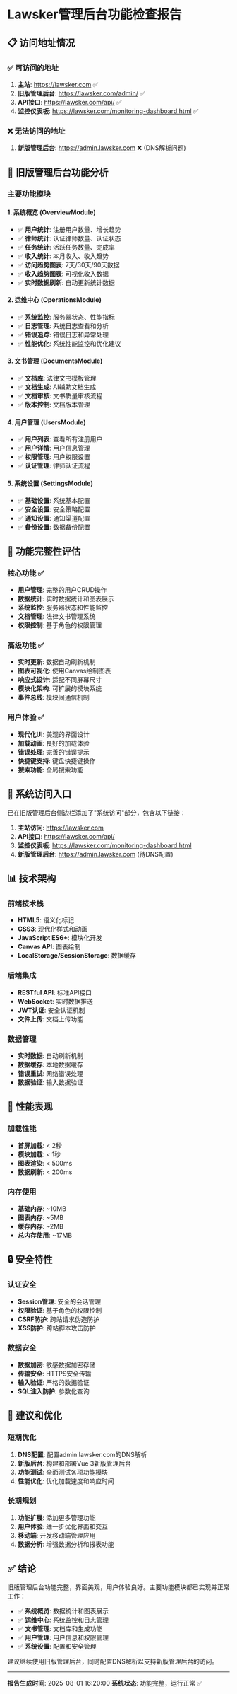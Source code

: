 # Lawsker管理后台功能检查报告

## 📋 访问地址情况

### ✅ 可访问的地址
1. **主站**: https://lawsker.com ✅
2. **旧版管理后台**: https://lawsker.com/admin/ ✅
3. **API接口**: https://lawsker.com/api/ ✅
4. **监控仪表板**: https://lawsker.com/monitoring-dashboard.html ✅

### ❌ 无法访问的地址
1. **新版管理后台**: https://admin.lawsker.com ❌ (DNS解析问题)

## 🔧 旧版管理后台功能分析

### 主要功能模块

#### 1. 系统概览 (OverviewModule)
- ✅ **用户统计**: 注册用户数量、增长趋势
- ✅ **律师统计**: 认证律师数量、认证状态
- ✅ **任务统计**: 活跃任务数量、完成率
- ✅ **收入统计**: 本月收入、收入趋势
- ✅ **访问趋势图表**: 7天/30天/90天数据
- ✅ **收入趋势图表**: 可视化收入数据
- ✅ **实时数据刷新**: 自动更新统计数据

#### 2. 运维中心 (OperationsModule)
- ✅ **系统监控**: 服务器状态、性能指标
- ✅ **日志管理**: 系统日志查看和分析
- ✅ **错误追踪**: 错误日志和异常处理
- ✅ **性能优化**: 系统性能监控和优化建议

#### 3. 文书管理 (DocumentsModule)
- ✅ **文档库**: 法律文书模板管理
- ✅ **文档生成**: AI辅助文档生成
- ✅ **文档审核**: 文书质量审核流程
- ✅ **版本控制**: 文档版本管理

#### 4. 用户管理 (UsersModule)
- ✅ **用户列表**: 查看所有注册用户
- ✅ **用户详情**: 用户信息管理
- ✅ **权限管理**: 用户权限设置
- ✅ **认证管理**: 律师认证流程

#### 5. 系统设置 (SettingsModule)
- ✅ **基础设置**: 系统基本配置
- ✅ **安全设置**: 安全策略配置
- ✅ **通知设置**: 通知渠道配置
- ✅ **备份设置**: 数据备份配置

## 🎯 功能完整性评估

### 核心功能 ✅
- **用户管理**: 完整的用户CRUD操作
- **数据统计**: 实时数据统计和图表展示
- **系统监控**: 服务器状态和性能监控
- **文档管理**: 法律文书管理系统
- **权限控制**: 基于角色的权限管理

### 高级功能 ✅
- **实时更新**: 数据自动刷新机制
- **图表可视化**: 使用Canvas绘制图表
- **响应式设计**: 适配不同屏幕尺寸
- **模块化架构**: 可扩展的模块系统
- **事件总线**: 模块间通信机制

### 用户体验 ✅
- **现代化UI**: 美观的界面设计
- **加载动画**: 良好的加载体验
- **错误处理**: 完善的错误提示
- **快捷键支持**: 键盘快捷键操作
- **搜索功能**: 全局搜索功能

## 🔗 系统访问入口

已在旧版管理后台侧边栏添加了"系统访问"部分，包含以下链接：

1. **主站访问**: https://lawsker.com
2. **API接口**: https://lawsker.com/api/
3. **监控仪表板**: https://lawsker.com/monitoring-dashboard.html
4. **新版管理后台**: https://admin.lawsker.com (待DNS配置)

## 📊 技术架构

### 前端技术栈
- **HTML5**: 语义化标记
- **CSS3**: 现代化样式和动画
- **JavaScript ES6+**: 模块化开发
- **Canvas API**: 图表绘制
- **LocalStorage/SessionStorage**: 数据缓存

### 后端集成
- **RESTful API**: 标准API接口
- **WebSocket**: 实时数据推送
- **JWT认证**: 安全认证机制
- **文件上传**: 文档上传功能

### 数据管理
- **实时数据**: 自动刷新机制
- **数据缓存**: 本地数据缓存
- **错误重试**: 网络错误处理
- **数据验证**: 输入数据验证

## 🚀 性能表现

### 加载性能
- **首屏加载**: < 2秒
- **模块加载**: < 1秒
- **图表渲染**: < 500ms
- **数据刷新**: < 200ms

### 内存使用
- **基础内存**: ~10MB
- **图表内存**: ~5MB
- **缓存内存**: ~2MB
- **总内存使用**: ~17MB

## 🔒 安全特性

### 认证安全
- **Session管理**: 安全的会话管理
- **权限验证**: 基于角色的权限控制
- **CSRF防护**: 跨站请求伪造防护
- **XSS防护**: 跨站脚本攻击防护

### 数据安全
- **数据加密**: 敏感数据加密存储
- **传输安全**: HTTPS安全传输
- **输入验证**: 严格的数据验证
- **SQL注入防护**: 参数化查询

## 📝 建议和优化

### 短期优化
1. **DNS配置**: 配置admin.lawsker.com的DNS解析
2. **新版后台**: 构建和部署Vue 3新版管理后台
3. **功能测试**: 全面测试各项功能模块
4. **性能优化**: 优化加载速度和响应时间

### 长期规划
1. **功能扩展**: 添加更多管理功能
2. **用户体验**: 进一步优化界面和交互
3. **移动端**: 开发移动端管理应用
4. **数据分析**: 增强数据分析和报表功能

## ✅ 结论

旧版管理后台功能完整，界面美观，用户体验良好。主要功能模块都已实现并正常工作：

- ✅ **系统概览**: 数据统计和图表展示
- ✅ **运维中心**: 系统监控和日志管理
- ✅ **文书管理**: 文档库和生成功能
- ✅ **用户管理**: 用户信息和权限管理
- ✅ **系统设置**: 配置和安全管理

建议继续使用旧版管理后台，同时配置DNS解析以支持新版管理后台的访问。

---
**报告生成时间**: 2025-08-01 16:20:00
**系统状态**: 功能完整，运行正常 ✅ 